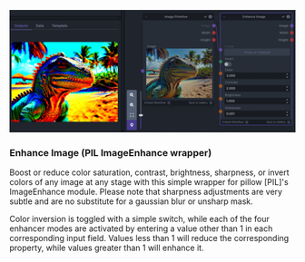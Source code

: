 ![enhance image usage graph](https://raw.githubusercontent.com/dwringer/image-enhance-node/main/image_enhance_usage.jpg)

### Enhance Image (PIL ImageEnhance wrapper)

Boost or reduce color saturation, contrast, brightness, sharpness, or invert colors of any image at any stage with this simple wrapper for pillow [PIL]'s ImageEnhance module. Please note that sharpness adjustments are very subtle and are no substitute for a gaussian blur or unsharp mask.

Color inversion is toggled with a simple switch, while each of the four enhancer modes are activated by entering a value other than 1 in each corresponding input field. Values less than 1 will reduce the corresponding property, while values greater than 1 will enhance it.